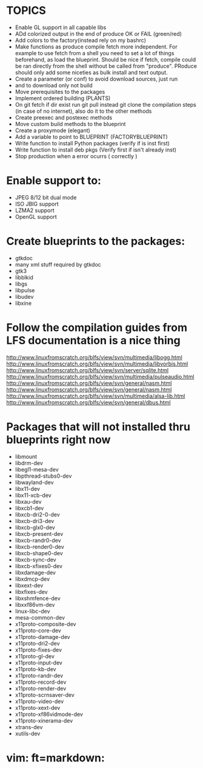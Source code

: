 TOPICS
======================================================================
- Enable GL support in all capable libs
- ADd colorized output in the end of produce OK or FAIL (green/red)
- Add colors to the factory(instead rely on my bashrc)
- Make functions as produce compile fetch more independent. For example to use fetch from a shell you need to set a lot of things beforehand, as load the blueprint. Should be nice if fetch, compile could be ran directly from the shell without be called from "produce". PRoduce should only add some niceties as bulk install and text output.
- Create a parameter (or conf) to avoid download sources, just run
- and to download only not build
- Move prerequisites to the packages
- Implement ordered building (PLANTS)
- On git fetch if dir exist run git pull instead git clone the compilation steps (in case of no internet), also do it to the other methods
- Create preexec and postexec methods
- Move custom build methods to the blueprint
- Create a proxymode (elegant)
- Add a variable to point to BLUEPRINT (FACTORYBLUEPRINT)
- Write function to install Python packages (verify if is inst first)
- Write function to install deb pkgs (Verify first if isn't already inst)
- Stop production when a error ocurrs ( correctly )

Enable support to:
======================================================================

- JPEG 8/12 bit dual mode
- ISO JBIG support
- LZMA2 support
- OpenGL support

Create blueprints to the packages:
======================================================================
- gtkdoc
- many xml stuff required by gtkdoc
- gtk3
- libblkid
- libgs
- libpulse
- libudev
- libxine

Follow the compilation guides from LFS documentation is a nice thing
======================================================================
http://www.linuxfromscratch.org/blfs/view/svn/multimedia/libogg.html
http://www.linuxfromscratch.org/blfs/view/svn/multimedia/libvorbis.html
http://www.linuxfromscratch.org/blfs/view/svn/server/sqlite.html
http://www.linuxfromscratch.org/blfs/view/svn/multimedia/pulseaudio.html
http://www.linuxfromscratch.org/blfs/view/svn/general/nasm.html
http://www.linuxfromscratch.org/blfs/view/svn/general/nasm.html
http://www.linuxfromscratch.org/blfs/view/svn/multimedia/alsa-lib.html
http://www.linuxfromscratch.org/blfs/view/svn/general/dbus.html

Packages that will not installed thru blueprints right now
======================================================================
- libmount
- libdrm-dev
- libegl1-mesa-dev
- libpthread-stubs0-dev
- libwayland-dev
- libx11-dev
- libx11-xcb-dev
- libxau-dev
- libxcb1-dev
- libxcb-dri2-0-dev
- libxcb-dri3-dev
- libxcb-glx0-dev
- libxcb-present-dev
- libxcb-randr0-dev
- libxcb-render0-dev
- libxcb-shape0-dev
- libxcb-sync-dev
- libxcb-xfixes0-dev
- libxdamage-dev
- libxdmcp-dev
- libxext-dev
- libxfixes-dev
- libxshmfence-dev
- libxxf86vm-dev
- linux-libc-dev
- mesa-common-dev
- x11proto-composite-dev
- x11proto-core-dev
- x11proto-damage-dev
- x11proto-dri2-dev
- x11proto-fixes-dev
- x11proto-gl-dev
- x11proto-input-dev
- x11proto-kb-dev
- x11proto-randr-dev
- x11proto-record-dev
- x11proto-render-dev
- x11proto-scrnsaver-dev
- x11proto-video-dev
- x11proto-xext-dev
- x11proto-xf86vidmode-dev
- x11proto-xinerama-dev
- xtrans-dev
- xutils-dev

# vim: ft=markdown:
